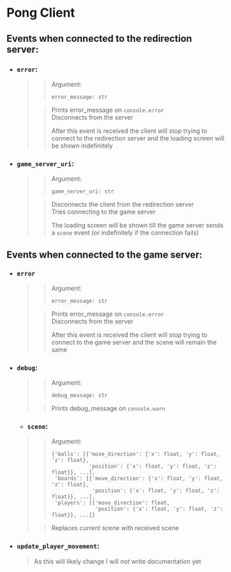# Pong Client

## Events when connected to the redirection server:
- ### `error`:
  >> Argument:  
  >> ```
  >> error_message: str
  >> ``` 
  > 
  >> Prints error_message on `console.error`  
  >> Disconnects from the server  
  >> 
  >> After this event is received the client will stop trying to connect to
  >> the redirection server and the loading screen will be shown indefinitely

- ### `game_server_uri`:
  >> Argument:
  >> ```
  >> game_server_uri: str
  >> ```
  >
  >> Disconnects the client from the redirection server  
  >> Tries connecting to the game server
  >>
  >> The loading screen will be shown till the game server
  >> sends a `scene` event (or indefinitely if the connection fails)  

## Events when connected to the game server:
- ### `error`
  >> Argument:
  >> ```
  >> error_message: str
  >> ``` 
  >
  >> Prints error_message on `console.error`  
  >> Disconnects from the server
  >>
  >> After this event is received the client will stop trying to connect to
  >> the game server and the scene will remain the same

- ### `debug`:
  >> Argument:
  >> ```
  >> debug_message: str
  >> ```
  >
  >> Prints debug_message on `console.warn`

    - ### `scene`:
  >> Argument:
  >> ```
  >> {'balls': [{'move_direction': {'x': float, 'y': float, 'z': float},
  >>             'position': {'x': float, 'y': float, 'z': float}}, ...],
  >>  'boards': [{'move_direction': {'x': float, 'y': float, 'z': float},
  >>              'position': {'x': float, 'y': float, 'z': float}}, ...],
  >>  'players': [{'move_direction': float,
  >>               'position': {'x': float, 'y': float, 'z': float}}, ...]}
  >> ```
  >
  >>  Replaces current scene with received scene

- ### `update_player_movement`:
  > As this will likely change I will not write documentation yet
